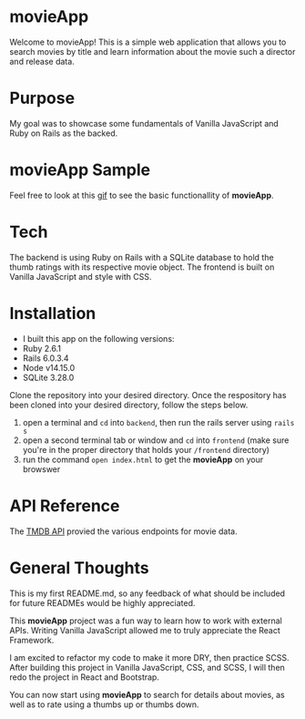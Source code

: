 # movieApp

Welcome to movieApp! This is a simple web application that allows you to search movies by title and learn information about the movie such a director and release data. 

# Purpose

My goal was to showcase some fundamentals of Vanilla JavaScript and Ruby on Rails as the backed.

# movieApp Sample
Feel free to look at this [gif](https://recordit.co/tlrSwm6A59) to see the basic functionallity of **movieApp**. 

# Tech
The backend is using Ruby on Rails with a SQLite database to hold the thumb ratings with its respective movie object. The frontend is built on Vanilla JavaScript and style with CSS. 

# Installation

* I built this app on the following versions:
* Ruby 2.6.1
* Rails 6.0.3.4
* Node v14.15.0
* SQLite 3.28.0


Clone the repository into your desired directory. Once the respository has been cloned into your desired directory, follow the steps below.

1. open a terminal and `cd` into `backend`, then run the rails server using `rails s`
2. open a second terminal tab or window and `cd` into `frontend` (make sure you're in the proper directory that holds your `/frontend` directory) 
3. run the command `open index.html` to get the **movieApp** on your browswer

# API Reference

The [TMDB API](https://developers.themoviedb.org/3/getting-started/introduction) provied the various endpoints for movie data.

# General Thoughts

This is my first README.md, so any feedback of what should be included for future READMEs would be highly appreciated.

This **movieApp** project was a fun way to learn how to work with external APIs. Writing Vanilla JavaScript allowed me to truly appreciate the React Framework. 

I am excited to refactor my code to make it more DRY, then practice SCSS. After building this project in Vanilla JavaScript, CSS, and SCSS, I will then redo the project in React and Bootstrap. 



You can now start using **movieApp** to search for details about movies, as well as to rate using a thumbs up or thumbs down. 



